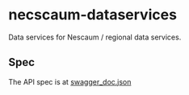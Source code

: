 # necscaum-dataservices
Data services for Nescaum / regional data services.

## Spec
The API spec is at [swagger_doc.json](./doc/swagger_doc.json)
